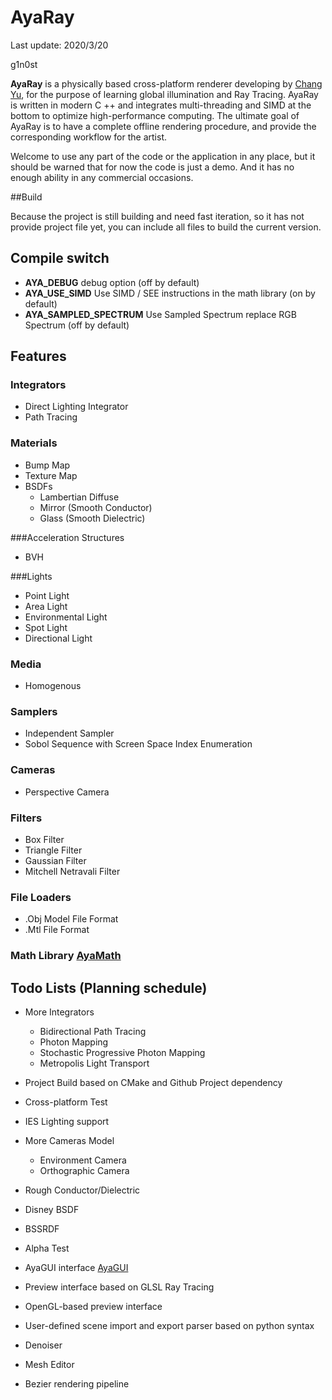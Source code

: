 # AyaRay
Last update: 2020/3/20

g1n0st

**AyaRay** is a physically based cross-platform renderer  developing by [Chang Yu]( https://github.com/g1n0st ),  for the purpose of learning global illumination and Ray Tracing. AyaRay is written in modern C ++ and integrates multi-threading and SIMD at the bottom to optimize high-performance computing. The ultimate goal of AyaRay is to have a complete offline rendering procedure,  and provide the corresponding workflow for the artist.

Welcome to use any part of the code or the application in any place, but it should be warned that for now the code is just a demo. And it has no enough ability in any commercial occasions.



##Build

Because the project is still building and need fast iteration, so it has not provide project file yet, you can include all files to build the current version.

## Compile switch

+ **AYA_DEBUG** debug option (off by default)
+ **AYA_USE_SIMD** Use SIMD / SEE instructions in the math library (on by default)
+ **AYA_SAMPLED_SPECTRUM**  Use Sampled Spectrum replace RGB Spectrum (off by default)

## Features

### Integrators
+ Direct Lighting Integrator
+ Path Tracing

### Materials
+ Bump Map
+ Texture Map
+ BSDFs
	+ Lambertian Diffuse
	+ Mirror (Smooth Conductor)
	+ Glass (Smooth Dielectric)


###Acceleration Structures
+ BVH


###Lights
+ Point Light
+ Area Light
+ Environmental Light
+ Spot Light
+ Directional Light

### Media
+ Homogenous

### Samplers
+ Independent Sampler
+ Sobol Sequence with Screen Space Index Enumeration

### Cameras
+ Perspective Camera

### Filters
+ Box Filter
+ Triangle Filter
+ Gaussian Filter
+ Mitchell Netravali Filter

### File Loaders
+ .Obj Model File Format
+ .Mtl File Format

### Math Library [AyaMath](https://github.com/g1n0st/AyaMath)

## Todo Lists (Planning schedule)

+ More Integrators
    + Bidirectional Path Tracing
	+ Photon Mapping
	+ Stochastic Progressive Photon Mapping
	+ Metropolis Light Transport

+ Project Build based on CMake and Github Project dependency
+ Cross-platform Test

+ IES Lighting support
+ More Cameras Model
	+ Environment Camera
	+ Orthographic Camera
+ Rough Conductor/Dielectric
+ Disney BSDF
+ BSSRDF
+ Alpha Test

+ AyaGUI interface [AyaGUI](https://github.com/g1n0st/ayagui)
+ Preview interface based on GLSL Ray Tracing
+ OpenGL-based preview interface

+ User-defined scene import and export parser based on python syntax

+ Denoiser

+ Mesh Editor
+ Bezier rendering pipeline